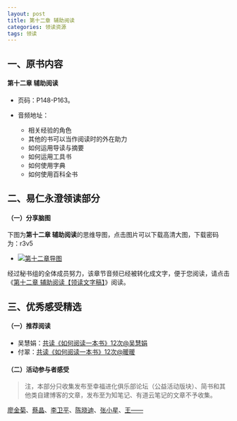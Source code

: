 ```yaml
---
layout: post
title: 第十二章 辅助阅读
categories: 领读资源
tags: 领读
---
```


## 一、原书内容

#### 第十二章 辅助阅读

- 页码：P148-P163。
- 音频地址：
  

	- 相关经验的角色
	- 其他的书可以当作阅读时的外在助力
	- 如何运用导读与摘要
	- 如何运用工具书
	- 如何使用字典
	- 如何使用百科全书

## 二、易仁永澄领读部分

#### （一）分享脑图

下图为**第十二章 辅助阅读**的思维导图，点击图片可以下载高清大图，下载密码为：r3v5

- [![第十二章导图](http://77fm42.com1.z0.glb.clouddn.com/htrab-nt-s12small.jpg)](http://pan.baidu.com/s/1kUFqwZ1)


经过秘书组的全体成员努力，该章节音频已经被转化成文字，便于您阅读，请点击《[第十二章 辅助阅读【领读文字稿】](http://htrab.com/sesson12-text/)》阅读。

## 三、优秀感受精选

#### （一）推荐阅读

- 吴慧娟：[共读《如何阅读一本书》12次@吴慧娟](http://www.jianshu.com/p/45b1e257177b)
- 付翠：[共读《如何阅读一本书》12次@暖暖](http://www.jianshu.com/p/f32644c8a639)

#### （二）活动参与者感受

> 注，本部分只收集发布至幸福进化俱乐部论坛（公益活动版块）、简书和其他类自建博客的文章，发布至为知笔记、有道云笔记的文章不予收集。

[廖金菊](http://www.jianshu.com/p/97e3501bfd16)、[蔡晶](http://www.jianshu.com/p/d6f92f8a63fa)、[李卫平](http://blog.sina.com.cn/s/blog_a63bd2e10102w04t.html)、[陈晓迪](http://www.jianshu.com/p/4b90496ef69b)、[张小星](http://fromwiz.com/share/s/10bxJH2YkA3G245_Bc0dRhtl2Oemf-0N1AfP2gLIqT18Inlr)、[王——](http://www.jianshu.com/p/41028d27c67c)
